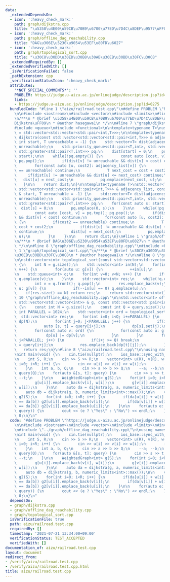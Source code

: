 ```yaml
---
data:
  _extendedDependsOn:
  - icon: ':heavy_check_mark:'
    path: graph/dijkstra.cpp
    title: "\u5358\u4E00\u59CB\u70B9\u6700\u77ED\u7D4C\u8DEF\u9577\uFF08Dijkstra\uFF09"
  - icon: ':heavy_check_mark:'
    path: graph/offline_dag_reachability.cpp
    title: "DAG\u306E\u5230\u9054\u53EF\u80FD\u6027"
  - icon: ':heavy_check_mark:'
    path: graph/topological_sort.cpp
    title: "\u30C8\u30DD\u30ED\u30B8\u30AB\u30EB\u30BD\u30FC\u30C8"
  _extendedRequiredBy: []
  _extendedVerifiedWith: []
  _isVerificationFailed: false
  _pathExtension: cpp
  _verificationStatusIcon: ':heavy_check_mark:'
  attributes:
    '*NOT_SPECIAL_COMMENTS*': ''
    PROBLEM: https://judge.u-aizu.ac.jp/onlinejudge/description.jsp?id=0275
    links:
    - https://judge.u-aizu.ac.jp/onlinejudge/description.jsp?id=0275
  bundledCode: "#line 1 \"aizu/railroad.test.cpp\"\n#define PROBLEM \"https://judge.u-aizu.ac.jp/onlinejudge/description.jsp?id=0275\"\
    \n\n#include <iostream>\n#include <vector>\n#include <limits>\n#line 1 \"graph/dijkstra.cpp\"\
    \n/**\n * @brief \u5358\u4E00\u59CB\u70B9\u6700\u77ED\u7D4C\u8DEF\u9577\uFF08\
    Dijkstra\uFF09\n * @author hasegawa1\n */\n\n#line 7 \"graph/dijkstra.cpp\"\n\
    #include <queue>\n#include <functional>\n\ntemplate<typename T>\nusing WeightedGraph\
    \ = std::vector<std::vector<std::pair<int,T>>>;\n\ntemplate<typename T>\nstd::vector<T>\
    \ dijkstra(const std::vector<std::vector<std::pair<int,T>>> & adjacency_list,\
    \ int start, T unreachable = -1) {\n    std::vector<T> dist(adjacency_list.size(),\
    \ unreachable);\n    std::priority_queue<std::pair<T,int>, std::vector<std::pair<T,int>>,\
    \ std::greater<std::pair<T,int>>> pq;\n    dist[start] = 0;\n    pq.emplace(0,\
    \ start);\n\n    while(!pq.empty()) {\n        const auto [cost, v] = pq.top();\
    \ pq.pop();\n        if(dist[v] != unreachable && dist[v] < cost) continue;\n\
    \        for(const auto [u, cost2]: adjacency_list[v]) {\n            if(cost2\
    \ == unreachable) continue;\n            T next_cost = cost + cost2;\n       \
    \     if(dist[u] != unreachable && dist[u] <= next_cost) continue;\n         \
    \   dist[u] = next_cost;\n            pq.emplace(next_cost, u);\n        }\n \
    \   }\n\n    return dist;\n}\n\ntemplate<typename T>\nstd::vector<T> dijkstra(const\
    \ std::vector<std::vector<std::pair<int,T>>> & adjacency_list, const std::vector<int>\
    \ & start, T unreachable = -1) {\n    std::vector<T> dist(adjacency_list.size(),\
    \ unreachable);\n    std::priority_queue<std::pair<T,int>, std::vector<std::pair<T,int>>,\
    \ std::greater<std::pair<T,int>>> pq;\n    for(const auto s: start) {\n      \
    \  dist[s] = 0;\n        pq.emplace(0, s);\n    }\n\n    while(!pq.empty()) {\n\
    \        const auto [cost, v] = pq.top(); pq.pop();\n        if(dist[v] != unreachable\
    \ && dist[v] < cost) continue;\n        for(const auto [u, cost2]: adjacency_list[v])\
    \ {\n            if(cost2 == unreachable) continue;\n            T next_cost =\
    \ cost + cost2;\n            if(dist[u] != unreachable && dist[u] <= next_cost)\
    \ continue;\n            dist[u] = next_cost;\n            pq.emplace(next_cost,\
    \ u);\n        }\n    }\n\n    return dist;\n}\n#line 1 \"graph/offline_dag_reachability.cpp\"\
    \n/**\n * @brief DAG\u306E\u5230\u9054\u53EF\u80FD\u6027\n * @author hasegawa1\n\
    \ */\n\n#line 8 \"graph/offline_dag_reachability.cpp\"\n#include <bitset>\n#line\
    \ 1 \"graph/topological_sort.cpp\"\n/**\n * @brief \u30C8\u30DD\u30ED\u30B8\u30AB\
    \u30EB\u30BD\u30FC\u30C8\n * @author hasegawa1\n */\n\n#line 8 \"graph/topological_sort.cpp\"\
    \n\nstd::vector<int> topological_sort(const std::vector<std::vector<int>> &g)\
    \ {\n    int N = g.size();\n    std::vector<int> in(N);\n    for(int v=0; v<N;\
    \ v++) {\n        for(auto u: g[v]) {\n            ++in[u];\n        }\n    }\n\
    \n    std::queue<int> q;\n    for(int v=0; v<N; v++) {\n        if(in[v] == 0)\
    \ q.emplace(v);\n    }\n\n    std::vector<int> res;\n    while(!q.empty()) {\n\
    \        int v = q.front(); q.pop();\n        res.emplace_back(v);\n        for(auto\
    \ u: g[v]) {\n            if(--in[u] == 0) q.emplace(u);\n        }\n    }\n\n\
    \    if(res.size() == N) return res;\n    return std::vector<int>();\n}\n#line\
    \ 10 \"graph/offline_dag_reachability.cpp\"\n\nstd::vector<int> offline_dag_reachability(const\
    \ std::vector<std::vector<int>> & g, const std::vector<std::pair<int,int>> & query)\
    \ {\n    const int N = g.size();\n    const int Q = query.size();\n    constexpr\
    \ int PARALLEL = 1024;\n    std::vector<int> ord = topological_sort(g);\n\n  \
    \  std::vector<int> res;\n    for(int i=0; i<Q; i+=PARALLEL) {\n        std::vector<std::bitset<PARALLEL>>\
    \ dp(N);\n        for(int j=0; j<PARALLEL; j++) {\n            if(i+j >= Q) break;\n\
    \            auto [s, t] = query[i+j];\n            dp[s].set(j);\n        }\n\
    \        for(const auto v: ord) {\n            for(const auto u: g[v]) {\n   \
    \             dp[u] |= dp[v];\n            }\n        }\n        for(int j=0;\
    \ j<PARALLEL; j++) {\n            if(i+j >= Q) break;\n            auto [s, t]\
    \ = query[i+j];\n            res.emplace_back(dp[t][j]);\n        }\n    }\n \
    \   return res;\n}\n#line 8 \"aizu/railroad.test.cpp\"\n\nusing namespace std;\n\
    \nint main(void) {\n    cin.tie(nullptr);\n    ios_base::sync_with_stdio(false);\n\
    \n    int S, R;\n    cin >> S >> R;\n    vector<int> u(R), v(R), w(R);\n    for(int\
    \ i=0; i<R; i++) {\n        cin >> u[i] >> v[i] >> w[i];\n        --u[i]; --v[i];\n\
    \    }\n    int a, b, Q;\n    cin >> a >> b >> Q;\n    --a; --b;\n    vector<pair<int,int>>\
    \ query(Q);\n    for(auto &[s, t]: query) {\n        cin >> s >> t;\n        --s;\
    \ --t;\n    }\n\n    WeightedGraph<int> g(S);\n    for(int i=0; i<R; i++) {\n\
    \        g[u[i]].emplace_back(v[i], w[i]);\n        g[v[i]].emplace_back(u[i],\
    \ w[i]);\n    }\n\n    auto da = dijkstra(g, a, numeric_limits<int>::max());\n\
    \    auto db = dijkstra(g, b, numeric_limits<int>::max());\n\n    vector<vector<int>>\
    \ g2(S);\n    for(int i=0; i<R; i++) {\n        if(da[u[i]] + w[i] + db[v[i]]\
    \ == da[b]) g2[u[i]].emplace_back(v[i]);\n        if(da[v[i]] + w[i] + db[u[i]]\
    \ == da[b]) g2[v[i]].emplace_back(u[i]);\n    }\n\n    for(auto e: offline_dag_reachability(g2,\
    \ query)) {\n        cout << (e ? \"Yes\" : \"No\") << endl;\n    }\n    return\
    \ 0;\n}\n"
  code: "#define PROBLEM \"https://judge.u-aizu.ac.jp/onlinejudge/description.jsp?id=0275\"\
    \n\n#include <iostream>\n#include <vector>\n#include <limits>\n#include \"../graph/dijkstra.cpp\"\
    \n#include \"../graph/offline_dag_reachability.cpp\"\n\nusing namespace std;\n\
    \nint main(void) {\n    cin.tie(nullptr);\n    ios_base::sync_with_stdio(false);\n\
    \n    int S, R;\n    cin >> S >> R;\n    vector<int> u(R), v(R), w(R);\n    for(int\
    \ i=0; i<R; i++) {\n        cin >> u[i] >> v[i] >> w[i];\n        --u[i]; --v[i];\n\
    \    }\n    int a, b, Q;\n    cin >> a >> b >> Q;\n    --a; --b;\n    vector<pair<int,int>>\
    \ query(Q);\n    for(auto &[s, t]: query) {\n        cin >> s >> t;\n        --s;\
    \ --t;\n    }\n\n    WeightedGraph<int> g(S);\n    for(int i=0; i<R; i++) {\n\
    \        g[u[i]].emplace_back(v[i], w[i]);\n        g[v[i]].emplace_back(u[i],\
    \ w[i]);\n    }\n\n    auto da = dijkstra(g, a, numeric_limits<int>::max());\n\
    \    auto db = dijkstra(g, b, numeric_limits<int>::max());\n\n    vector<vector<int>>\
    \ g2(S);\n    for(int i=0; i<R; i++) {\n        if(da[u[i]] + w[i] + db[v[i]]\
    \ == da[b]) g2[u[i]].emplace_back(v[i]);\n        if(da[v[i]] + w[i] + db[u[i]]\
    \ == da[b]) g2[v[i]].emplace_back(u[i]);\n    }\n\n    for(auto e: offline_dag_reachability(g2,\
    \ query)) {\n        cout << (e ? \"Yes\" : \"No\") << endl;\n    }\n    return\
    \ 0;\n}\n"
  dependsOn:
  - graph/dijkstra.cpp
  - graph/offline_dag_reachability.cpp
  - graph/topological_sort.cpp
  isVerificationFile: true
  path: aizu/railroad.test.cpp
  requiredBy: []
  timestamp: '2021-07-21 13:34:00+09:00'
  verificationStatus: TEST_ACCEPTED
  verifiedWith: []
documentation_of: aizu/railroad.test.cpp
layout: document
redirect_from:
- /verify/aizu/railroad.test.cpp
- /verify/aizu/railroad.test.cpp.html
title: aizu/railroad.test.cpp
---
```

